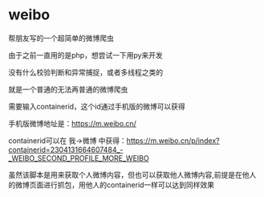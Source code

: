 # weibo
帮朋友写的一个超简单的微博爬虫 

由于之前一直用的是php，想尝试一下用py来开发 

没有什么校验判断和异常捕捉，或者多线程之类的 

就是一个普通的无法再普通的微博爬虫







需要输入containerid，这个id通过手机版的微博可以获得

手机版微博地址是：https://m.weibo.cn/

containerid可以在 我->微博 中获得：https://m.weibo.cn/p/index?containerid=2304131664607484_-_WEIBO_SECOND_PROFILE_MORE_WEIBO

虽然该脚本是用来获取个人微博内容，但也可以获取他人微博内容,前提是在他人的微博页面进行抓包，用他人的containerid一样可以达到同样效果
